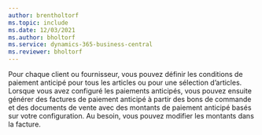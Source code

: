 ```yaml
---
author: brentholtorf
ms.topic: include
ms.date: 12/03/2021
ms.author: bholtorf
ms.service: dynamics-365-business-central
ms.reviewer: bholtorf
---
```

Pour chaque client ou fournisseur, vous pouvez définir les conditions de paiement anticipé pour tous les articles ou pour une sélection d’articles. Lorsque vous avez configuré les paiements anticipés, vous pouvez ensuite générer des factures de paiement anticipé à partir des bons de commande et des documents de vente avec des montants de paiement anticipé basés sur votre configuration. Au besoin, vous pouvez modifier les montants dans la facture.  
